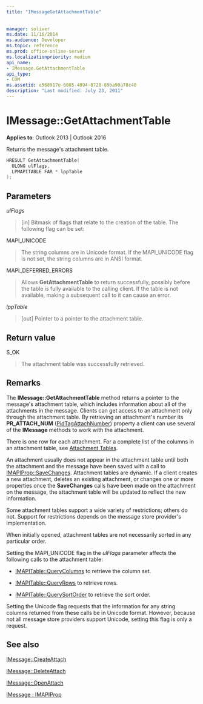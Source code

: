 ```yaml
---
title: "IMessageGetAttachmentTable"
 
 
manager: soliver
ms.date: 11/16/2014
ms.audience: Developer
ms.topic: reference
ms.prod: office-online-server
ms.localizationpriority: medium
api_name:
- IMessage.GetAttachmentTable
api_type:
- COM
ms.assetid: e568917e-6085-4094-8728-89ba90a78c40
description: "Last modified: July 23, 2011"
---
```


# IMessage::GetAttachmentTable

  
  
**Applies to**: Outlook 2013 | Outlook 2016 
  
Returns the message's attachment table.
  
```cpp
HRESULT GetAttachmentTable(
  ULONG ulFlags,
  LPMAPITABLE FAR * lppTable
);
```

## Parameters

 _ulFlags_
  
> [in] Bitmask of flags that relate to the creation of the table. The following flag can be set: 
    
MAPI_UNICODE 
  
> The string columns are in Unicode format. If the MAPI_UNICODE flag is not set, the string columns are in ANSI format.
    
MAPI_DEFERRED_ERRORS 
  
> Allows **GetAttachmentTable** to return successfully, possibly before the table is fully available to the calling client. If the table is not available, making a subsequent call to it can cause an error. 
    
 _lppTable_
  
> [out] Pointer to a pointer to the attachment table.
    
## Return value

S_OK 
  
> The attachment table was successfully retrieved.
    
## Remarks

The **IMessage::GetAttachmentTable** method returns a pointer to the message's attachment table, which includes information about all of the attachments in the message. Clients can get access to an attachment only through the attachment table. By retrieving an attachment's number its **PR_ATTACH_NUM** ([PidTagAttachNumber](pidtagattachnumber-canonical-property.md)) property a client can use several of the **IMessage** methods to work with the attachment. 
  
There is one row for each attachment. For a complete list of the columns in an attachment table, see [Attachment Tables](attachment-tables.md).
  
An attachment usually does not appear in the attachment table until both the attachment and the message have been saved with a call to [IMAPIProp::SaveChanges](imapiprop-savechanges.md). Attachment tables are dynamic. If a client creates a new attachment, deletes an existing attachment, or changes one or more properties once the **SaveChanges** calls have been made on the attachment on the message, the attachment table will be updated to reflect the new information. 
  
Some attachment tables support a wide variety of restrictions; others do not. Support for restrictions depends on the message store provider's implementation. 
  
When initially opened, attachment tables are not necessarily sorted in any particular order. 
  
Setting the MAPI_UNICODE flag in the  _ulFlags_ parameter affects the following calls to the attachment table: 
  
- [IMAPITable::QueryColumns](imapitable-querycolumns.md) to retrieve the column set. 
    
- [IMAPITable::QueryRows](imapitable-queryrows.md) to retrieve rows. 
    
- [IMAPITable::QuerySortOrder](imapitable-querysortorder.md) to retrieve the sort order. 
    
Setting the Unicode flag requests that the information for any string columns returned from these calls be in Unicode format. However, because not all message store providers support Unicode, setting this flag is only a request.
  
## See also



[IMessage::CreateAttach](imessage-createattach.md)
  
[IMessage::DeleteAttach](imessage-deleteattach.md)
  
[IMessage::OpenAttach](imessage-openattach.md)
  
[IMessage : IMAPIProp](imessageimapiprop.md)

